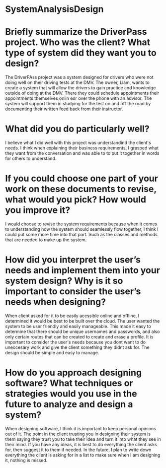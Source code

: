 # SystemAnalysisDesign
# Briefly summarize the DriverPass project. Who was the client? What type of system did they want you to design?
The DriverPAss project was a system designed for drivers who were not doing well on their driving tests at the DMV. The owner, Liam,  wants to create a system that will allow the drivers to gain practice and knowledge outside of doing at the DMV. There they could schedule appointments their appointments themselves onlin eor over the phone with an advisor. The system will support them in studying for the test on and off the road by documenting their written feed back from their instructor. 

# What did you do particularly well?
I believe what I did well with this project was understandind the client's needs. I think when explaining their business requirements, I grasped what they want from the conversation and was able to to put it together in words for others to understand. 

# If you could choose one part of your work on these documents to revise, what would you pick? How would you improve it?
I would choose to revise the system requirements because when it comes to understanding how the system should seamlessly flow together, I think I could put some more time into that part. Such as the classes and methods that are needed to make up the system. 

# How did you interpret the user’s needs and implement them into your system design? Why is it so important to consider the user’s needs when designing?
When client asked for it to be easily acessible online and offline, I determined it would be best to be built over the cloud. The user wanted the system to be user friendly and easily manageable. This made it easy to determine that there should be unique usernames and passwords, and also only certain routes that can be created to create and erase a profile. It is important to consider the user's needs because you dont want to do uneccesary work and give the client something they didnt ask for. The design should be simple and easy to manage. 

# How do you approach designing software? What techniques or strategies would you use in the future to analyze and design a system? 
When designing software, I think it is important to keep personal opinions out of it. The point in the client trusting you in designing their system is them saying they trust you to take their idea and turn it into what they see in their mind. If you have any ideas, it is best to do everything the client asks for, then suggest it to them if needed. In the future, I plan to write down everything the client is asking for in a list to make sure when I am designing it, nothing is missed. 
